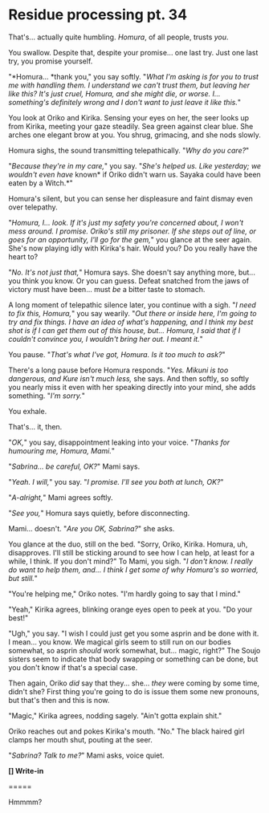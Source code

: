 # Residue processing pt. 34

That's... actually quite humbling. *Homura*, of all people, trusts *you*.

You swallow. Despite that, despite your promise... one last try. Just one last try, you promise yourself.

"\*Homura... \*thank you," you say softly. "*What I'm asking is for you to trust *me* with handling them. I *understand* we can't trust them, but leaving her like this? It's just cruel, Homura, and she might die, or worse. I... something's definitely wrong and I don't want to just leave it like this.*"

You look at Oriko and Kirika. Sensing your eyes on her, the seer looks up from Kirika, meeting your gaze steadily. Sea green against clear blue. She arches one elegant brow at you. You shrug, grimacing, and she nods slowly.

Homura sighs, the sound transmitting telepathically. "*Why do you care?*"

"*Because they're in *my* care,*" you say. "*She's *helped* us. Like yesterday; we wouldn't even have* known\* if Oriko didn't warn us. Sayaka could have been eaten by a Witch.\*"

Homura's silent, but you can sense her displeasure and faint dismay even over telepathy.

"*Homura, I... look. If it's just my safety you're concerned about, I won't mess around. I *promise*. Oriko's still my prisoner. If she steps out of line, or goes for an opportunity, I'll go for the gem,*" you glance at the seer again. She's now playing idly with Kirika's hair. Would you? Do you really have the heart to?

"*No. It's not just that,*" Homura says. She doesn't say anything more, but... you think you know. Or you can guess. Defeat snatched from the jaws of victory must have been... must *be* a bitter taste to stomach.

A long moment of telepathic silence later, you continue with a sigh. "*I need to fix this, Homura,*" you say wearily. "*Out there or inside here, I'm going to try and fix things. I have an *idea* of what's happening, and I think my best shot is if I can get them out of this house, but... Homura, I said that if I couldn't convince you, I wouldn't bring her out. I meant it.*"

You pause. "*That's what I've got, Homura. Is it too much to ask?*"

There's a long pause before Homura responds. "*Yes. Mikuni is too dangerous, and Kure isn't much less,* she says. And then softly, so softly you nearly miss it even with her speaking directly into your mind, she adds something. "*I'm sorry.*"

You exhale.

That's... it, then.

"*OK,*" you say, disappointment leaking into your voice. "*Thanks for humouring me, Homura, Mami.*"

"*Sabrina... be careful, OK?*" Mami says.

"*Yeah. I will,*" you say. "*I promise. I'll see you both at lunch, OK?*"

"*A-alright,*" Mami agrees softly.

"*See you,*" Homura says quietly, before disconnecting.

Mami... doesn't. "*Are you OK, Sabrina?*" she asks.

You glance at the duo, still on the bed. "Sorry, Oriko, Kirika. Homura, uh, disapproves. I'll still be sticking around to see how I can help, at least for a while, I think. If you don't mind?" To Mami, you sigh. "*I don't know. I really do want to help them, and... I think I get some of *why* Homura's so worried, but still.*"

"You're helping me," Oriko notes. "I'm hardly going to say that I mind."

"Yeah," Kirika agrees, blinking orange eyes open to peek at you. "Do your best!"

"Ugh," you say. "I wish I could just get you some asprin and be done with it. I mean... you know. We magical girls seem to still run on our bodies somewhat, so asprin *should* work somewhat, but... magic, right?" The Soujo sisters seem to indicate that body swapping or something can be done, but you don't know if that's a special case.

Then again, Oriko *did* say that they... she... *they* were coming by some time, didn't she? First thing you're going to do is issue them some new pronouns, but that's then and this is now.

"Magic," Kirika agrees, nodding sagely. "Ain't gotta explain shit."

Oriko reaches out and pokes Kirika's mouth. "No." The black haired girl clamps her mouth shut, pouting at the seer.

"*Sabrina? Talk to me?*" Mami asks, voice quiet.

**\[] Write-in**

\=====​

Hmmmm?
